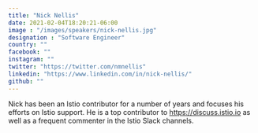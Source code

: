 ```yaml
---
title: "Nick Nellis"
date: 2021-02-04T18:20:21-06:00
image : "/images/speakers/nick-nellis.jpg"
designation : "Software Engineer"
country: ""
facebook: ""
instagram: ""
twitter: "https://twitter.com/nmnellis"
linkedin: "https://www.linkedin.com/in/nick-nellis/"
github: ""
---
```


Nick has been an Istio contributor for a number of years and focuses his efforts on Istio support. He is a top contributor to https://discuss.istio.io as well as a frequent commenter in the Istio Slack channels.
